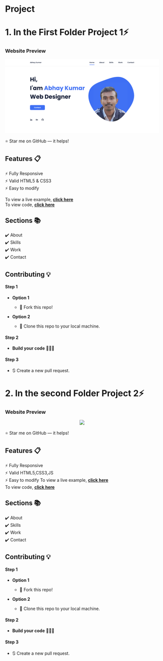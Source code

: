# Project
# 1. In the First Folder Project 1⚡️ 


### Website Preview
<p align="center"> 
  <kbd>
   <a href="https://ak-0283.github.io" target="_blank"><img src="Project 1/page.png">
  </a>
  </kbd>
</p>

:star: Star me on GitHub — it helps!

## Features 📋
⚡️ Fully Responsive\
⚡️ Valid HTML5 & CSS3\
⚡️ Easy to modify

To view a live example, **[click here](https://ak-0283.github.io/Projects/Project%201/)**
<br>
To view code, **[click here](https://github.com/ak-0283/Projects/tree/main/Project%201)**

## Sections 📚
✔️ About \
✔️ Skills \
✔️ Work\
✔️ Contact

## Contributing 💡
#### Step 1

- **Option 1**
    - 🍴 Fork this repo!

- **Option 2**
    - 👯 Clone this repo to your local machine.


#### Step 2

- **Build your code** 🔨🔨🔨

#### Step 3

- 🔃 Create a new pull request.


# 2. In the second Folder Project 2⚡️ 
### Website Preview
<p align="center"> 
  <kbd>
   <a href="https://ak-0283.github.io" target="_blank"><img src="project 2/page.png">
  </a>
  </kbd>
</p>

:star: Star me on GitHub — it helps!

## Features 📋
⚡️ Fully Responsive\
⚡️ Valid HTML5,CSS3,JS\
⚡️ Easy to modify
To view a live example, **[click here](https://ak-0283.github.io/Projects/project%202/)**
<br>
To view code, **[click here]()**

## Sections 📚
✔️ About \
✔️ Skills \
✔️ Work\
✔️ Contact

## Contributing 💡
#### Step 1

- **Option 1**
    - 🍴 Fork this repo!

- **Option 2**
    - 👯 Clone this repo to your local machine.


#### Step 2

- **Build your code** 🔨🔨🔨

#### Step 3

- 🔃 Create a new pull request.
